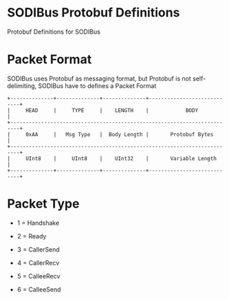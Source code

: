 # SODIBus Protobuf Definitions

Protobuf Definitions for SODIBus

# Packet Format

SODIBus uses Protobuf as messaging format, but Protobuf is not self-delimiting, SODIBus have to defines a Packet Format

```plain
+--------------+--------------+--------------+----------------------------+
|     HEAD     |     TYPE     |    LENGTH    |            BODY            |
+-------------------------------------------------------------------------+
|     0xAA     |   Msg Type   |  Body Length |       Protobuf Bytes       |
+-------------------------------------------------------------------------+
|     UInt8    |     UInt8    |    UInt32    |       Variable Length      |
+--------------+--------------+--------------+----------------------------+
```

# Packet Type

* 1 = Handshake

* 2 = Ready

* 3 = CallerSend

* 4 = CallerRecv

* 5 = CalleeRecv

* 6 = CalleeSend
